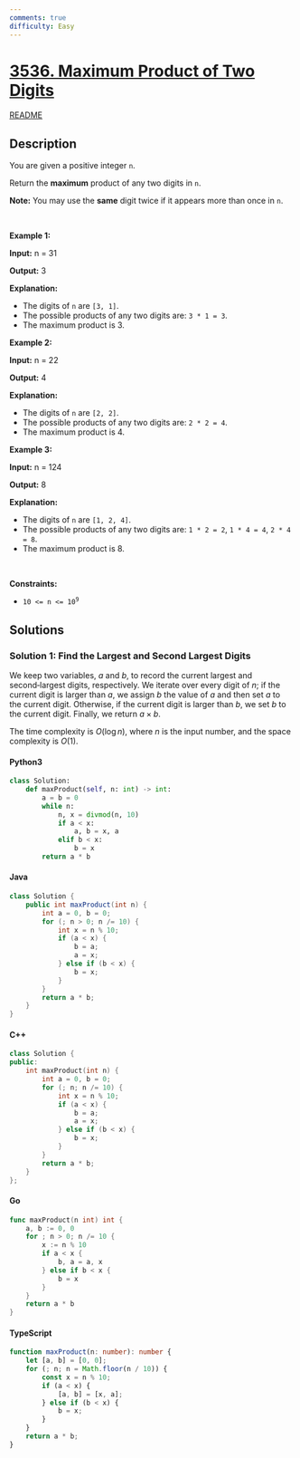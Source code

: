 ```yaml
---
comments: true
difficulty: Easy
---
```


<!-- problem:start -->

# [3536. Maximum Product of Two Digits](https://leetcode.com/problems/maximum-product-of-two-digits)

[README](/solution/3500-3599/3536.Maximum%20Product%20of%20Two%20Digits/README.md)

## Description

<!-- description:start -->

<p>You are given a positive integer <code>n</code>.</p>

<p>Return the <strong>maximum</strong> product of any two digits in <code>n</code>.</p>

<p><strong>Note:</strong> You may use the <strong>same</strong> digit twice if it appears more than once in <code>n</code>.</p>

<p>&nbsp;</p>
<p><strong class="example">Example 1:</strong></p>

<div class="example-block">
<p><strong>Input:</strong> <span class="example-io">n = 31</span></p>

<p><strong>Output:</strong> <span class="example-io">3</span></p>

<p><strong>Explanation:</strong></p>

<ul>
	<li>The digits of <code>n</code> are <code>[3, 1]</code>.</li>
	<li>The possible products of any two digits are: <code>3 * 1 = 3</code>.</li>
	<li>The maximum product is 3.</li>
</ul>
</div>

<p><strong class="example">Example 2:</strong></p>

<div class="example-block">
<p><strong>Input:</strong> <span class="example-io">n = 22</span></p>

<p><strong>Output:</strong> <span class="example-io">4</span></p>

<p><strong>Explanation:</strong></p>

<ul>
	<li>The digits of <code>n</code> are <code>[2, 2]</code>.</li>
	<li>The possible products of any two digits are: <code>2 * 2 = 4</code>.</li>
	<li>The maximum product is 4.</li>
</ul>
</div>

<p><strong class="example">Example 3:</strong></p>

<div class="example-block">
<p><strong>Input:</strong> <span class="example-io">n = 124</span></p>

<p><strong>Output:</strong> <span class="example-io">8</span></p>

<p><strong>Explanation:</strong></p>

<ul>
	<li>The digits of <code>n</code> are <code>[1, 2, 4]</code>.</li>
	<li>The possible products of any two digits are: <code>1 * 2 = 2</code>, <code>1 * 4 = 4</code>, <code>2 * 4 = 8</code>.</li>
	<li>The maximum product is 8.</li>
</ul>
</div>

<p>&nbsp;</p>
<p><strong>Constraints:</strong></p>

<ul>
	<li><code>10 &lt;= n &lt;= 10<sup>9</sup></code></li>
</ul>

<!-- description:end -->

## Solutions

<!-- solution:start -->

### Solution 1: Find the Largest and Second Largest Digits

We keep two variables, $a$ and $b$, to record the current largest and second‑largest digits, respectively. We iterate over every digit of $n$; if the current digit is larger than $a$, we assign $b$ the value of $a$ and then set $a$ to the current digit. Otherwise, if the current digit is larger than $b$, we set $b$ to the current digit. Finally, we return $a \times b$.

The time complexity is $O(\log n)$, where $n$ is the input number, and the space complexity is $O(1)$.

<!-- tabs:start -->

#### Python3

```python
class Solution:
    def maxProduct(self, n: int) -> int:
        a = b = 0
        while n:
            n, x = divmod(n, 10)
            if a < x:
                a, b = x, a
            elif b < x:
                b = x
        return a * b
```

#### Java

```java
class Solution {
    public int maxProduct(int n) {
        int a = 0, b = 0;
        for (; n > 0; n /= 10) {
            int x = n % 10;
            if (a < x) {
                b = a;
                a = x;
            } else if (b < x) {
                b = x;
            }
        }
        return a * b;
    }
}
```

#### C++

```cpp
class Solution {
public:
    int maxProduct(int n) {
        int a = 0, b = 0;
        for (; n; n /= 10) {
            int x = n % 10;
            if (a < x) {
                b = a;
                a = x;
            } else if (b < x) {
                b = x;
            }
        }
        return a * b;
    }
};
```

#### Go

```go
func maxProduct(n int) int {
	a, b := 0, 0
	for ; n > 0; n /= 10 {
		x := n % 10
		if a < x {
			b, a = a, x
		} else if b < x {
			b = x
		}
	}
	return a * b
}
```

#### TypeScript

```ts
function maxProduct(n: number): number {
    let [a, b] = [0, 0];
    for (; n; n = Math.floor(n / 10)) {
        const x = n % 10;
        if (a < x) {
            [a, b] = [x, a];
        } else if (b < x) {
            b = x;
        }
    }
    return a * b;
}
```

<!-- tabs:end -->

<!-- solution:end -->

<!-- problem:end -->
